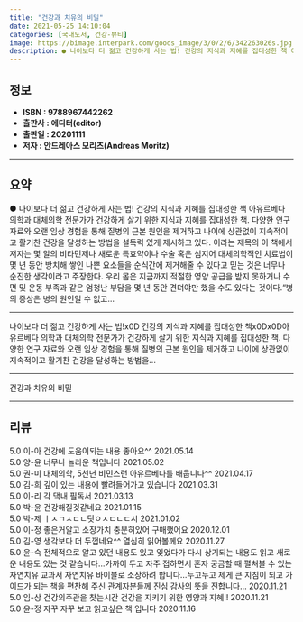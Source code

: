 ```yaml
---
title: "건강과 치유의 비밀"
date: 2021-05-25 14:10:04
categories: [국내도서, 건강-뷰티]
image: https://bimage.interpark.com/goods_image/3/0/2/6/342263026s.jpg
description: ● 나이보다 더 젊고 건강하게 사는 법! 건강의 지식과 지혜를 집대성한 책 아유르베다 의학과 대체의학 전문가가 건강하게 살기 위한 지식과 지혜를 집대성한 책. 다양한 연구 자료와 오랜 임상 경험을 통해 질병의 근본 원인을 제거하고 나이에 상관없이 지속적이고 활기찬 건강을 달성하는 방법
---
```


## **정보**

- **ISBN : 9788967442262**
- **출판사 : 에디터(editor)**
- **출판일 : 20201111**
- **저자 : 안드레아스 모리츠(Andreas Moritz)**

------



## **요약**

●  나이보다 더 젊고 건강하게 사는 법! 건강의 지식과 지혜를 집대성한 책 아유르베다 의학과 대체의학 전문가가 건강하게 살기 위한 지식과 지혜를 집대성한 책. 다양한 연구 자료와 오랜 임상 경험을 통해 질병의 근본 원인을 제거하고 나이에 상관없이 지속적이고 활기찬 건강을 달성하는 방법을 설득력 있게 제시하고 있다. 이라는 제목의 이 책에서 저자는 몇 알의 비타민제나 새로운 특효약이나 수술 혹은 심지어 대체의학적인 치료법이 몇 년 동안 방치해 쌓인 나쁜 요소들을 순식간에 제거해줄 수 있다고 믿는 것은 너무나 순진한 생각이라고 주장한다. 우리 몸은 지금까지 적절한 영양 공급을 받지 못하거나 수면 및 운동 부족과 같은 엄청난 부담을 몇 년 동안 견뎌야만 했을 수도 있다는 것이다.“병의 증상은 병의 원인일 수 없고...

------

나이보다 더 젊고 건강하게 사는 법!x0D 건강의 지식과 지혜를 집대성한 책x0Dx0D아유르베다 의학과 대체의학 전문가가 건강하게 살기 위한 지식과 지혜를 집대성한 책. 다양한 연구 자료와 오랜 임상 경험을 통해 질병의 근본 원인을 제거하고 나이에 상관없이 지속적이고 활기찬 건강을 달성하는 방법을... 

------


건강과 치유의 비밀 

------


## **리뷰** 

5.0 이-아 건강에 도움이되는 내용 좋아요^^ 2021.05.14 <br/>5.0 양-윤 너무나 놀라운 책입니다 2021.05.02 <br/>5.0 권-미 대체의학, 5천년 비민스런 아유르베다를 배웁니다^^ 2021.04.17 <br/>5.0 김-희 깊이 있는 내용에 빨려들어가고 있습니다  2021.03.31 <br/>5.0 이-리 각 댁내 필독서 2021.03.13 <br/>5.0 박-윤 건강해질것같네요 2021.01.15 <br/>5.0 박-제 ㅣㅅㄱㅅㄷㄴ딧ㅇㅅㄷㄴㄷ시 2021.01.02 <br/>5.0 이-정 좋은거알고 소장가치 충분히있어 구매했어요 2020.12.01 <br/>5.0 김-영 생각보다 더 두껍네요^^  열심히 읽어볼께요 2020.11.27 <br/>5.0 윤-숙 전체적으로 알고 있던 내용도 있고 잊었다가 다시 상기되는 내용도 읽고 새로운 내용도 있는 것 같습니다...가까이 두고 자주 접하면서 혼자 궁금할 때 펼쳐볼 수 있는 자연치유 교과서  자연치유 바이블로 소장하려 합니다...두고두고 제게 큰 지침이 되고 가이드가 되는 책을 편찬해 주신 관계자분들께 진심 감사의 뜻을 전합니다... 2020.11.21 <br/>5.0 임-상 건강의주관을 찾는시간
건강을 지키기 위한 영양과 지혜!! 2020.11.21 <br/>5.0 윤-정 자꾸 자꾸 보고 읽고싶은 책 입니다  2020.11.16 <br/>